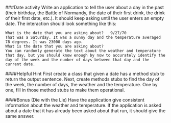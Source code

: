 ###Date activity
Write an application to tell the user about a day in the past (their birthday, the Battle of Normandy, the date of their first drink, the drink of their first date, etc.). It should keep asking until the user enters an empty date. The interaction should look something like this:

```
What is the date that you are asking about?   9/27/70
That was a Saturday. It was a sunny day and the temperature averaged 78 degrees. It was 23000 days ago.
What is the date that you are asking about?    
You can randomly generate the text about the weather and temperature that day, but you should know enough by now to accurately identify the day of the week and the number of days between that day and the current date.
```

####Helpful Hint
First create a class that given a date has a method stub to return the output sentence.
Next, create methods stubs to find the day of the week, the number of days, the weather and the temperature.
One by one, fill in those method stubs to make them operational.

####Bonus (Die with the Lie) 
Have the application give consistent information about the weather and temperature. If the application is asked about a date that it has already been asked about that run, it should give the same answer.
